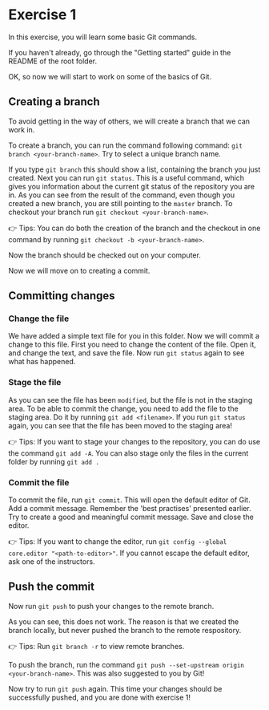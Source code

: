 # Exercise 1

In this exercise, you will learn some basic Git commands.

If you haven't already, go through the "Getting started" guide in the README of the root folder.

OK, so now we will start to work on some of the basics of Git.

## Creating a branch

To avoid getting in the way of others, we will create a branch that we can work in.

To create a branch, you can run the command following command:
`git branch <your-branch-name>`. Try to select a unique branch name.

If you type `git branch` this should show a list, containing the branch you just created.
Next you can run `git status`. This is a useful command, which gives you information about the current git status of the repository you are in.
As you can see from the result of the command, even though you created a new branch, you are still pointing to the `master` branch.
To checkout your branch run `git checkout <your-branch-name>`.

👉 Tips: You can do both the creation of the branch and the checkout in one command by running `git checkout -b <your-branch-name>`.

Now the branch should be checked out on your computer.

Now we will move on to creating a commit.

## Committing changes

### Change the file

We have added a simple text file for you in this folder. Now we will commit a change to this file.
First you need to change the content of the file. Open it, and change the text, and save the file.
Now run `git status` again to see what has happened.

### Stage the file

As you can see the file has been `modified`, but the file
is not in the staging area. To be able to commit the change, you need to add the file to the staging area.
Do it by running `git add <filename>`. If you run `git status` again, you can see that the file has been moved to the staging area!

👉 Tips: If you want to stage your changes to the repository, you can do use the command `git add -A`. You can also stage only the files in the current folder by running `git add .`

### Commit the file

To commit the file, run `git commit`. This will open the default editor of Git. Add a commit message. Remember the 'best practises' presented earlier. Try to create a good and meaningful commit message. Save and close the editor.

👉 Tips: If you want to change the editor, run `git config --global core.editor "<path-to-editor>"`. If you cannot escape the default editor, ask one of the instructors.

## Push the commit

Now run `git push` to push your changes to the remote branch.

As you can see, this does not work. The reason is that we created the branch locally, but never pushed the branch to the remote respository.

👉 Tips: Run `git branch -r` to view remote branches.

To push the branch, run the command `git push --set-upstream origin <your-branch-name>`. This was also suggested to you by Git!

Now try to run `git push` again. This time your changes should be successfully pushed, and you are done with exercise 1!
